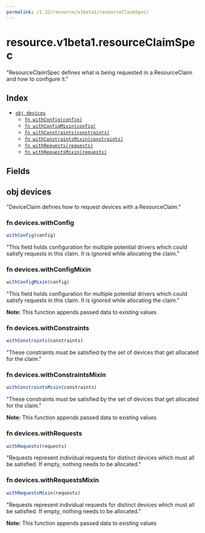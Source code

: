 ```yaml
---
permalink: /1.32/resource/v1beta1/resourceClaimSpec/
---
```


# resource.v1beta1.resourceClaimSpec

"ResourceClaimSpec defines what is being requested in a ResourceClaim and how to configure it."

## Index

* [`obj devices`](#obj-devices)
  * [`fn withConfig(config)`](#fn-deviceswithconfig)
  * [`fn withConfigMixin(config)`](#fn-deviceswithconfigmixin)
  * [`fn withConstraints(constraints)`](#fn-deviceswithconstraints)
  * [`fn withConstraintsMixin(constraints)`](#fn-deviceswithconstraintsmixin)
  * [`fn withRequests(requests)`](#fn-deviceswithrequests)
  * [`fn withRequestsMixin(requests)`](#fn-deviceswithrequestsmixin)

## Fields

## obj devices

"DeviceClaim defines how to request devices with a ResourceClaim."

### fn devices.withConfig

```ts
withConfig(config)
```

"This field holds configuration for multiple potential drivers which could satisfy requests in this claim. It is ignored while allocating the claim."

### fn devices.withConfigMixin

```ts
withConfigMixin(config)
```

"This field holds configuration for multiple potential drivers which could satisfy requests in this claim. It is ignored while allocating the claim."

**Note:** This function appends passed data to existing values

### fn devices.withConstraints

```ts
withConstraints(constraints)
```

"These constraints must be satisfied by the set of devices that get allocated for the claim."

### fn devices.withConstraintsMixin

```ts
withConstraintsMixin(constraints)
```

"These constraints must be satisfied by the set of devices that get allocated for the claim."

**Note:** This function appends passed data to existing values

### fn devices.withRequests

```ts
withRequests(requests)
```

"Requests represent individual requests for distinct devices which must all be satisfied. If empty, nothing needs to be allocated."

### fn devices.withRequestsMixin

```ts
withRequestsMixin(requests)
```

"Requests represent individual requests for distinct devices which must all be satisfied. If empty, nothing needs to be allocated."

**Note:** This function appends passed data to existing values